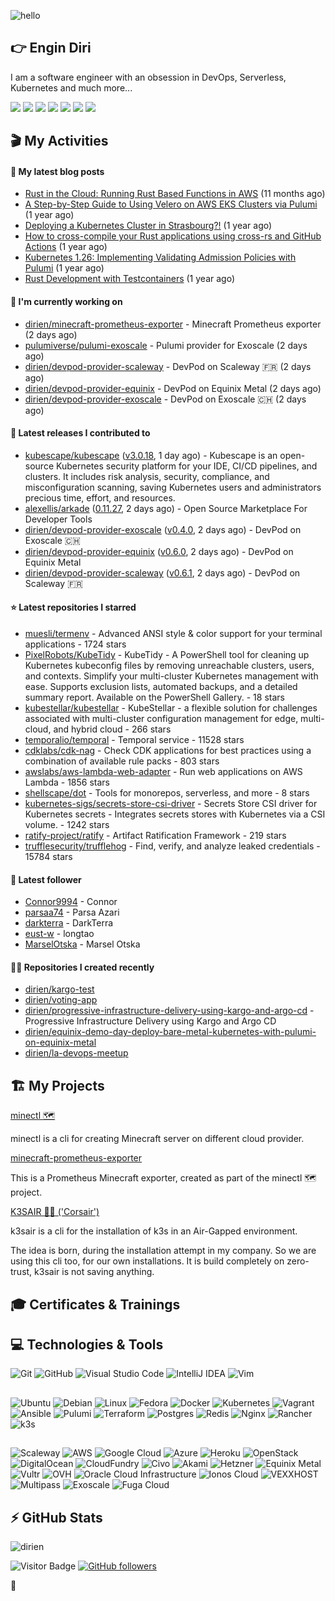 ![hello](https://media.giphy.com/media/3ornk57KwDXf81rjWM/giphy.gif)

## 👉 Engin Diri

I am a software engineer with an obsession in DevOps, Serverless, Kubernetes and much more...

[![](https://img.shields.io/badge/-@__ediri-000000?style=for-the-badge&logo=X&logoColor=ffffff)](https://x.com/_ediri)
[![](https://img.shields.io/badge/engin--diri-0A66C2?style=for-the-badge&logo=linkedin&logoColor=#0A66C2)](https://www.linkedin.com/in/engin-diri/)
[![](https://img.shields.io/badge/@_ediri@cloud--native.social-6364FF?style=for-the-badge&logo=mastodon&logoColor=white)](https://cloud-native.social/@_ediri)
[![](https://img.shields.io/badge/-@dirien-%23181717?style=for-the-badge&logo=github)](https://github.com/dirien)
[![](https://img.shields.io/badge/-blog.ediri.io-2962FF?style=for-the-badge&logo=hashnode&logoColor=white)](https://blog.ediri.io/)
[![](https://img.shields.io/badge/dirien-003366?style=for-the-badge&logo=linuxfoundation&logoColor=white)](https://openprofile.dev/profile/dirien)
[![](https://img.shields.io/badge/-@__ediri-E4405F?style=for-the-badge&logo=instagram&logoColor=white)](https://www.instagram.com/_ediri/)

## 🎬 My Activities

#### 📖 My latest blog posts
- [Rust in the Cloud: Running Rust Based Functions in AWS](https://blog.ediri.io/rust-in-the-cloud-running-rust-based-functions-in-aws) (11 months ago)
- [A Step-by-Step Guide to Using Velero on AWS EKS Clusters via Pulumi](https://blog.ediri.io/a-step-by-step-guide-to-using-velero-on-aws-eks-clusters-via-pulumi) (1 year ago)
- [Deploying a Kubernetes Cluster in Strasbourg?!](https://blog.ediri.io/deploying-a-kubernetes-cluster-in-strasbourg) (1 year ago)
- [How to cross-compile your Rust applications using cross-rs and GitHub Actions](https://blog.ediri.io/how-to-cross-compile-your-rust-applications-using-cross-rs-and-github-actions) (1 year ago)
- [Kubernetes 1.26: Implementing Validating Admission Policies with Pulumi](https://blog.ediri.io/kubernetes-126-implementing-validating-admission-policies-with-pulumi) (1 year ago)
- [Rust Development with Testcontainers](https://blog.ediri.io/rust-development-with-testcontainers) (1 year ago)

#### 👷 I'm currently working on

- [dirien/minecraft-prometheus-exporter](https://github.com/dirien/minecraft-prometheus-exporter) - Minecraft Prometheus exporter (2 days ago)
- [pulumiverse/pulumi-exoscale](https://github.com/pulumiverse/pulumi-exoscale) - Pulumi provider for Exoscale (2 days ago)
- [dirien/devpod-provider-scaleway](https://github.com/dirien/devpod-provider-scaleway) - DevPod on Scaleway 🇫🇷 (2 days ago)
- [dirien/devpod-provider-equinix](https://github.com/dirien/devpod-provider-equinix) - DevPod on Equinix Metal (2 days ago)
- [dirien/devpod-provider-exoscale](https://github.com/dirien/devpod-provider-exoscale) - DevPod on Exoscale 🇨🇭 (2 days ago)

#### 🚀 Latest releases I contributed to

- [kubescape/kubescape](https://github.com/kubescape/kubescape) ([v3.0.18](https://github.com/kubescape/kubescape/releases/tag/v3.0.18), 1 day ago) - Kubescape is an open-source Kubernetes security platform for your IDE, CI/CD pipelines, and clusters. It includes risk analysis, security, compliance, and misconfiguration scanning, saving Kubernetes users and administrators precious time, effort, and resources.
- [alexellis/arkade](https://github.com/alexellis/arkade) ([0.11.27](https://github.com/alexellis/arkade/releases/tag/0.11.27), 2 days ago) - Open Source Marketplace For Developer Tools
- [dirien/devpod-provider-exoscale](https://github.com/dirien/devpod-provider-exoscale) ([v0.4.0](https://github.com/dirien/devpod-provider-exoscale/releases/tag/v0.4.0), 2 days ago) - DevPod on Exoscale 🇨🇭
- [dirien/devpod-provider-equinix](https://github.com/dirien/devpod-provider-equinix) ([v0.6.0](https://github.com/dirien/devpod-provider-equinix/releases/tag/v0.6.0), 2 days ago) - DevPod on Equinix Metal
- [dirien/devpod-provider-scaleway](https://github.com/dirien/devpod-provider-scaleway) ([v0.6.1](https://github.com/dirien/devpod-provider-scaleway/releases/tag/v0.6.1), 2 days ago) - DevPod on Scaleway 🇫🇷

#### ⭐ Latest repositories I starred

- [muesli/termenv](https://github.com/muesli/termenv) - Advanced ANSI style &amp; color support for your terminal applications - 1724 stars
- [PixelRobots/KubeTidy](https://github.com/PixelRobots/KubeTidy) - KubeTidy - A PowerShell tool for cleaning up Kubernetes kubeconfig files by removing unreachable clusters, users, and contexts. Simplify your multi-cluster Kubernetes management with ease. Supports exclusion lists, automated backups, and a detailed summary report. Available on the PowerShell Gallery. - 18 stars
- [kubestellar/kubestellar](https://github.com/kubestellar/kubestellar) - KubeStellar - a flexible solution for challenges associated with multi-cluster configuration management for edge, multi-cloud, and hybrid cloud - 266 stars
- [temporalio/temporal](https://github.com/temporalio/temporal) - Temporal service - 11528 stars
- [cdklabs/cdk-nag](https://github.com/cdklabs/cdk-nag) - Check CDK applications for best practices using a combination of available rule packs - 803 stars
- [awslabs/aws-lambda-web-adapter](https://github.com/awslabs/aws-lambda-web-adapter) - Run web applications on AWS Lambda - 1856 stars
- [shellscape/dot](https://github.com/shellscape/dot) - Tools for monorepos, serverless, and more - 8 stars
- [kubernetes-sigs/secrets-store-csi-driver](https://github.com/kubernetes-sigs/secrets-store-csi-driver) - Secrets Store CSI driver for Kubernetes secrets - Integrates secrets stores with Kubernetes via a CSI volume.   - 1242 stars
- [ratify-project/ratify](https://github.com/ratify-project/ratify) - Artifact Ratification Framework - 219 stars
- [trufflesecurity/trufflehog](https://github.com/trufflesecurity/trufflehog) - Find, verify, and analyze leaked credentials - 15784 stars

#### 👥 Latest follower

- [Connor9994](https://github.com/Connor9994) - Connor
- [parsaa74](https://github.com/parsaa74) - Parsa Azari
- [darkterra](https://github.com/darkterra) - DarkTerra
- [eust-w](https://github.com/eust-w) - longtao
- [MarselOtska](https://github.com/MarselOtska) - Marsel Otska

#### 👨‍💻 Repositories I created recently

- [dirien/kargo-test](https://github.com/dirien/kargo-test)
- [dirien/voting-app](https://github.com/dirien/voting-app)
- [dirien/progressive-infrastructure-delivery-using-kargo-and-argo-cd](https://github.com/dirien/progressive-infrastructure-delivery-using-kargo-and-argo-cd) - Progressive Infrastructure Delivery using Kargo and Argo CD
- [dirien/equinix-demo-day-deploy-bare-metal-kubernetes-with-pulumi-on-equinix-metal](https://github.com/dirien/equinix-demo-day-deploy-bare-metal-kubernetes-with-pulumi-on-equinix-metal)
- [dirien/la-devops-meetup](https://github.com/dirien/la-devops-meetup)


## 🏗️ My Projects
[minectl 🗺](https://github.com/dirien/minectl)

minectl is a cli for creating Minecraft server on different cloud provider.

[minecraft-prometheus-exporter](https://github.com/dirien/minecraft-prometheus-exporter)

This is a Prometheus Minecraft exporter, created as part of the minectl 🗺 project.

[K3SAIR 🏴‍☠️️ ('Corsair')](https://github.com/dirien/k3sair-cli)

k3sair is a cli for the installation of k3s in an Air-Gapped environment.

The idea is born, during the installation attempt in my company. So we are using this cli too, for our own
installations. It is build completely on zero-trust, k3sair is not saving anything.

## 🎓 Certificates & Trainings

<!--START_SECTION:badges-->
<!--END_SECTION:badges-->

## 💻 Technologies & Tools

![Git](https://img.shields.io/badge/git-%23F05033.svg?style=for-the-badge&logo=git&logoColor=white)
![GitHub](https://img.shields.io/badge/github-%23121011.svg?style=for-the-badge&logo=github&logoColor=white)
![Visual Studio Code](https://img.shields.io/badge/VisualStudioCode-0078d7.svg?style=for-the-badge&logo=visual-studio-code&logoColor=white)
![IntelliJ IDEA](https://img.shields.io/badge/IntelliJIDEA-000000.svg?style=for-the-badge&logo=intellij-idea&logoColor=white)
![Vim](https://img.shields.io/badge/VIM-%2311AB00.svg?style=for-the-badge&logo=vim&logoColor=white)

##

![Ubuntu](https://img.shields.io/badge/Ubuntu-E95420?style=for-the-badge&logo=ubuntu&logoColor=white)
![Debian](https://img.shields.io/badge/Debian-D70A53?style=for-the-badge&logo=debian&logoColor=white)
![Linux](https://img.shields.io/badge/Linux-FCC624?style=for-the-badge&logo=linux&logoColor=black)
![Fedora](https://img.shields.io/badge/Fedora-294172?style=for-the-badge&logo=fedora&logoColor=white)
![Docker](https://img.shields.io/badge/docker-0db7ed.svg?style=for-the-badge&logo=docker&logoColor=white)
![Kubernetes](https://img.shields.io/badge/kubernetes-326ce5.svg?style=for-the-badge&logo=kubernetes&logoColor=white)
![Vagrant](https://img.shields.io/badge/vagrant-1563FF.svg?style=for-the-badge&logo=vagrant&logoColor=white)
![Ansible](https://img.shields.io/badge/ansible-1A1918.svg?style=for-the-badge&logo=ansible&logoColor=white)
![Pulumi](https://img.shields.io/badge/pulumi-8A3391.svg?style=for-the-badge&logo=pulumi&logoColor=white)
![Terraform](https://img.shields.io/badge/terraform-5835CC.svg?style=for-the-badge&logo=terraform&logoColor=white)
![Postgres](https://img.shields.io/badge/postgres-316192.svg?style=for-the-badge&logo=postgresql&logoColor=white)
![Redis](https://img.shields.io/badge/redis-DD0031.svg?style=for-the-badge&logo=redis&logoColor=white)
![Nginx](https://img.shields.io/badge/nginx-009639.svg?style=for-the-badge&logo=nginx&logoColor=white)
![Rancher](https://img.shields.io/badge/rancher-0075A8.svg?style=for-the-badge&logo=rancher&logoColor=white)
![k3s](https://img.shields.io/badge/k3s-FFC61C.svg?style=for-the-badge&logo=k3s&logoColor=white)

##

![Scaleway](https://img.shields.io/badge/SCALEWAY-4f0599.svg?style=for-the-badge&logo=scaleway&logoColor=white)
![AWS](https://img.shields.io/badge/AWS-FF9900.svg?style=for-the-badge&logo=amazon-aws&logoColor=white)
![Google Cloud](https://img.shields.io/badge/GoogleCloud-4285F4.svg?style=for-the-badge&logo=google-cloud&logoColor=white)
![Azure](https://img.shields.io/badge/azure-0078D4.svg?style=for-the-badge&logo=microsoft-azure&logoColor=white)
![Heroku](https://img.shields.io/badge/heroku-430098.svg?style=for-the-badge&logo=heroku&logoColor=white)
![OpenStack](https://img.shields.io/badge/Openstack-f01742.svg?style=for-the-badge&logo=openstack&logoColor=white)
![DigitalOcean](https://img.shields.io/badge/DigitalOcean-0080FF.svg?style=for-the-badge&logo=DigitalOcean&logoColor=white)
![CloudFundry](https://img.shields.io/badge/CloudFoundry-0C9ED5.svg?style=for-the-badge&logo=cloudfoundry&logoColor=white)
![Civo](https://img.shields.io/badge/civo-239DFF.svg?style=for-the-badge&logo=civo&logoColor=white)
![Akami](https://img.shields.io/badge/akamai-0096D6?style=for-the-badge&logo=akamai&logoColor=white)
![Hetzner](https://img.shields.io/badge/hetzner-d50c2d?style=for-the-badge&logo=hetzner&logoColor=white)
![Equinix Metal](https://img.shields.io/badge/equinix--metal-d10810?style=for-the-badge&logo=equinixmetal&logoColor=white)
![Vultr](https://img.shields.io/badge/vultr-007BFC?style=for-the-badge&logo=vultr&logoColor=white)
![OVH](https://img.shields.io/badge/ovh-123F6D?style=for-the-badge&logo=ovh&logoColor=white)
![Oracle Cloud Infrastructure](https://img.shields.io/badge/Oracle_Cloud_Infrastructure-F80000?style=for-the-badge&logo=oracle&logoColor=white)
![Ionos Cloud](https://img.shields.io/badge/ionos--cloud-003D8F?style=for-the-badge&logo=ionos&logoColor=white)
![VEXXHOST](https://img.shields.io/badge/VEXXHOST-2A1659?style=for-the-badge&logo=vexxhost&logoColor=white)
![Multipass](https://img.shields.io/badge/Multipass-E95420?style=for-the-badge&logo=ubuntu&logoColor=white)
![Exoscale](https://img.shields.io/badge/Exoscale-DA291C?style=for-the-badge&logo=exoscale&logoColor=white)
![Fuga Cloud](https://img.shields.io/badge/fuga_cloud-242F4B?style=for-the-badge&logo=fugacloud&logoColor=white)

## ⚡ GitHub Stats

![dirien](https://github-readme-stats.vercel.app/api?username=dirien&show_icons=true&count_private=true&theme=dracula)

![Visitor Badge](https://visitor-badge.laobi.icu/badge?page_id=dirien)
[![GitHub followers](https://img.shields.io/github/followers/dirien.svg?style=social&label=Follow&maxAge=2592000)](https://github.com/dirien?tab=followers)

🧿
